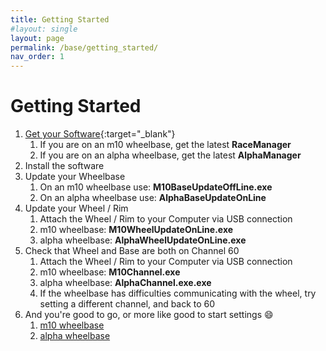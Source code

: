 ```yaml
---
title: Getting Started
#layout: single
layout: page
permalink: /base/getting_started/
nav_order: 1
---
```

# Getting Started
1. [Get your Software](https://www.simagic.com/#/PageMainEn/PageDownloadEn){:target="_blank"}
    1. If you are on an m10 wheelbase, get the latest **RaceManager**
    1. If you are on an alpha wheelbase, get the latest **AlphaManager**
1. Install the software
1. Update your Wheelbase
    1. On an m10 wheelbase use: **M10BaseUpdateOffLine.exe**
    1. On an alpha wheelbase use: **AlphaBaseUpdateOnLine**
1. Update your Wheel / Rim
    1. Attach the Wheel / Rim to your Computer via USB connection
    1. m10 wheelbase: **M10WheelUpdateOnLine.exe**
    1. alpha wheelbase: **AlphaWheelUpdateOnLine.exe**
1. Check that Wheel and Base are both on Channel 60
    1. Attach the Wheel / Rim to your Computer via USB connection
    1. m10 wheelbase: **M10Channel.exe**
    1. alpha wheelbase: **AlphaChannel.exe.exe**
    1. If the wheelbase has difficulties communicating with the wheel, try setting a different channel, and back to 60
1. And you're good to go, or more like good to start settings :smile:
    1. [m10 wheelbase](/base/m10/)
    1. [alpha wheelbase](/base/alpha/)